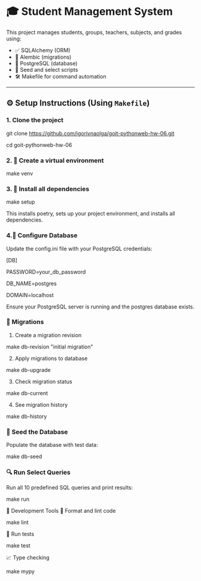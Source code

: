 # 🎓 Student Management System

This project manages students, groups, teachers, subjects, and grades using:

- ✅ SQLAlchemy (ORM)
- 🧬 Alembic (migrations)
- 🐘 PostgreSQL (database)
- 🧪 Seed and select scripts
- 🛠️ Makefile for command automation

---

## ⚙️ Setup Instructions (Using `Makefile`)

### 1. Clone the project

git clone https://github.com/igorivnaolga/goit-pythonweb-hw-06.git

cd goit-pythonweb-hw-06

### 2. 🧱 Create a virtual environment

make venv

### 3. 🧰 Install all dependencies

make setup

This installs poetry, sets up your project environment, and installs all dependencies.

### 4.🔧 Configure Database

Update the config.ini file with your PostgreSQL credentials:

[DB]

PASSWORD=your_db_password

DB_NAME=postgres

DOMAIN=localhost

Ensure your PostgreSQL server is running and the postgres database exists.

### 📂 Migrations

1. Create a migration revision

make db-revision "initial migration"

2. Apply migrations to database

make db-upgrade

3. Check migration status

make db-current

4. See migration history

make db-history

### 🌱 Seed the Database

Populate the database with test data:

make db-seed

### 🔍 Run Select Queries

Run all 10 predefined SQL queries and print results:

make run

🔬 Development Tools
🧹 Format and lint code

make lint

🧪 Run tests

make test

📈 Type checking

make mypy
